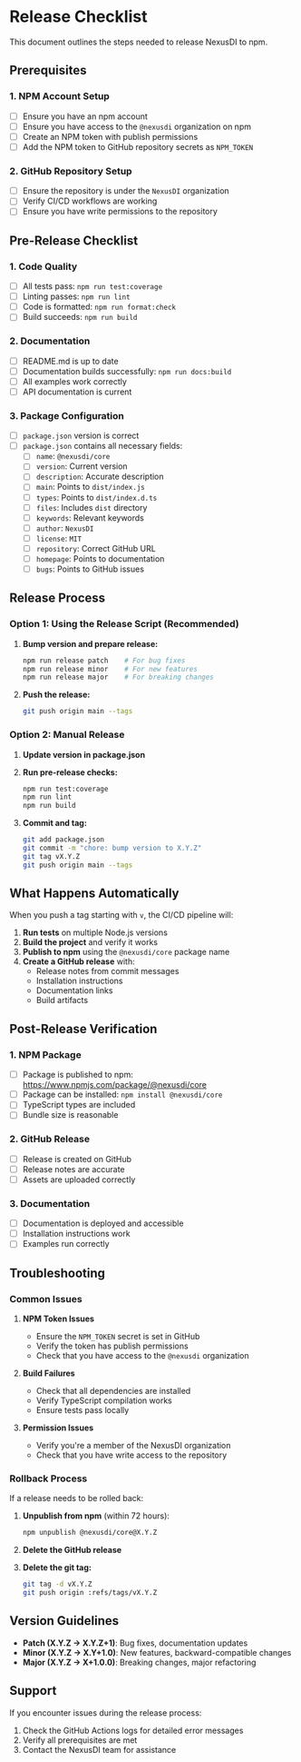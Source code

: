 # Release Checklist

This document outlines the steps needed to release NexusDI to npm.

## Prerequisites

### 1. NPM Account Setup
- [ ] Ensure you have an npm account
- [ ] Ensure you have access to the `@nexusdi` organization on npm
- [ ] Create an NPM token with publish permissions
- [ ] Add the NPM token to GitHub repository secrets as `NPM_TOKEN`

### 2. GitHub Repository Setup
- [ ] Ensure the repository is under the `NexusDI` organization
- [ ] Verify CI/CD workflows are working
- [ ] Ensure you have write permissions to the repository

## Pre-Release Checklist

### 1. Code Quality
- [ ] All tests pass: `npm run test:coverage`
- [ ] Linting passes: `npm run lint`
- [ ] Code is formatted: `npm run format:check`
- [ ] Build succeeds: `npm run build`

### 2. Documentation
- [ ] README.md is up to date
- [ ] Documentation builds successfully: `npm run docs:build`
- [ ] All examples work correctly
- [ ] API documentation is current

### 3. Package Configuration
- [ ] `package.json` version is correct
- [ ] `package.json` contains all necessary fields:
  - [ ] `name`: `@nexusdi/core`
  - [ ] `version`: Current version
  - [ ] `description`: Accurate description
  - [ ] `main`: Points to `dist/index.js`
  - [ ] `types`: Points to `dist/index.d.ts`
  - [ ] `files`: Includes `dist` directory
  - [ ] `keywords`: Relevant keywords
  - [ ] `author`: `NexusDI`
  - [ ] `license`: `MIT`
  - [ ] `repository`: Correct GitHub URL
  - [ ] `homepage`: Points to documentation
  - [ ] `bugs`: Points to GitHub issues

## Release Process

### Option 1: Using the Release Script (Recommended)

1. **Bump version and prepare release:**
   ```bash
   npm run release patch    # For bug fixes
   npm run release minor    # For new features
   npm run release major    # For breaking changes
   ```

2. **Push the release:**
   ```bash
   git push origin main --tags
   ```

### Option 2: Manual Release

1. **Update version in package.json**
2. **Run pre-release checks:**
   ```bash
   npm run test:coverage
   npm run lint
   npm run build
   ```

3. **Commit and tag:**
   ```bash
   git add package.json
   git commit -m "chore: bump version to X.Y.Z"
   git tag vX.Y.Z
   git push origin main --tags
   ```

## What Happens Automatically

When you push a tag starting with `v`, the CI/CD pipeline will:

1. **Run tests** on multiple Node.js versions
2. **Build the project** and verify it works
3. **Publish to npm** using the `@nexusdi/core` package name
4. **Create a GitHub release** with:
   - Release notes from commit messages
   - Installation instructions
   - Documentation links
   - Build artifacts

## Post-Release Verification

### 1. NPM Package
- [ ] Package is published to npm: https://www.npmjs.com/package/@nexusdi/core
- [ ] Package can be installed: `npm install @nexusdi/core`
- [ ] TypeScript types are included
- [ ] Bundle size is reasonable

### 2. GitHub Release
- [ ] Release is created on GitHub
- [ ] Release notes are accurate
- [ ] Assets are uploaded correctly

### 3. Documentation
- [ ] Documentation is deployed and accessible
- [ ] Installation instructions work
- [ ] Examples run correctly

## Troubleshooting

### Common Issues

1. **NPM Token Issues**
   - Ensure the `NPM_TOKEN` secret is set in GitHub
   - Verify the token has publish permissions
   - Check that you have access to the `@nexusdi` organization

2. **Build Failures**
   - Check that all dependencies are installed
   - Verify TypeScript compilation works
   - Ensure tests pass locally

3. **Permission Issues**
   - Verify you're a member of the NexusDI organization
   - Check that you have write access to the repository

### Rollback Process

If a release needs to be rolled back:

1. **Unpublish from npm** (within 72 hours):
   ```bash
   npm unpublish @nexusdi/core@X.Y.Z
   ```

2. **Delete the GitHub release**

3. **Delete the git tag:**
   ```bash
   git tag -d vX.Y.Z
   git push origin :refs/tags/vX.Y.Z
   ```

## Version Guidelines

- **Patch (X.Y.Z → X.Y.Z+1)**: Bug fixes, documentation updates
- **Minor (X.Y.Z → X.Y+1.0)**: New features, backward-compatible changes
- **Major (X.Y.Z → X+1.0.0)**: Breaking changes, major refactoring

## Support

If you encounter issues during the release process:

1. Check the GitHub Actions logs for detailed error messages
2. Verify all prerequisites are met
3. Contact the NexusDI team for assistance 